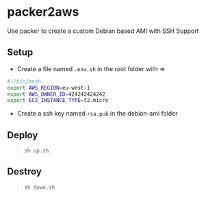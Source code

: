 # packer2aws

Use packer to create a custom Debian based AMI with SSH Support

## Setup

- Create a file named `.env.sh` in the root folder with =>

```bash
#!/bin/bash
export AWS_REGION=eu-west-1
export AWS_OWNER_ID=424242424242
export EC2_INSTANCE_TYPE=t2.micro
```  

- Create a ssh key named `rsa.pub` in the debian-ami folder

## Deploy

> `sh up.sh`

## Destroy

> `sh down.sh`